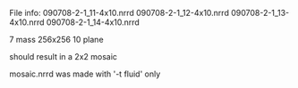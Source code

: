 File info:
090708-2-1_11-4x10.nrrd  090708-2-1_12-4x10.nrrd  090708-2-1_13-4x10.nrrd  090708-2-1_14-4x10.nrrd

7 mass
256x256
10 plane

should result in a 2x2 mosaic

mosaic.nrrd was made with '-t fluid' only
